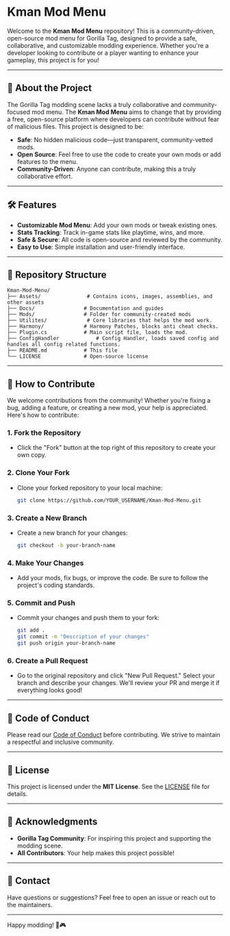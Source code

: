 # Kman Mod Menu

Welcome to the **Kman Mod Menu** repository! This is a community-driven, open-source mod menu for Gorilla Tag, designed to provide a safe, collaborative, and customizable modding experience. Whether you're a developer looking to contribute or a player wanting to enhance your gameplay, this project is for you!

---

## 📜 **About the Project**

The Gorilla Tag modding scene lacks a truly collaborative and community-focused mod menu. The **Kman Mod Menu** aims to change that by providing a free, open-source platform where developers can contribute without fear of malicious files. This project is designed to be:

- **Safe**: No hidden malicious code—just transparent, community-vetted mods.
- **Open Source**: Feel free to use the code to create your own mods or add features to the menu.
- **Community-Driven**: Anyone can contribute, making this a truly collaborative effort.

---

## 🛠️ **Features**

- **Customizable Mod Menu**: Add your own mods or tweak existing ones.
- **Stats Tracking**: Track in-game stats like playtime, wins, and more.
- **Safe & Secure**: All code is open-source and reviewed by the community.
- **Easy to Use**: Simple installation and user-friendly interface.

---

## 📂 **Repository Structure**

```
Kman-Mod-Menu/
├── Assets/               # Contains icons, images, assemblies, and other assets
├── Docs/                # Documentation and guides
├── Mods/                # Folder for community-created mods
├── Utilites/             # Core libraries that helps the mod work.
├── Harmony/             # Harmony Patches, blocks anti cheat checks.
├── Plugin.cs            # Main script file, loads the mod.
├── ConfigHandler            # Config Handler, loads saved config and handles all config related functions.
├── README.md            # This file
└── LICENSE              # Open-source license
```

---

## 🤝 **How to Contribute**

We welcome contributions from the community! Whether you're fixing a bug, adding a feature, or creating a new mod, your help is appreciated. Here's how to contribute:

### 1. **Fork the Repository**
   - Click the "Fork" button at the top right of this repository to create your own copy.

### 2. **Clone Your Fork**
   - Clone your forked repository to your local machine:
     ```bash
     git clone https://github.com/YOUR_USERNAME/Kman-Mod-Menu.git
     ```

### 3. **Create a New Branch**
   - Create a new branch for your changes:
     ```bash
     git checkout -b your-branch-name
     ```

### 4. **Make Your Changes**
   - Add your mods, fix bugs, or improve the code. Be sure to follow the project's coding standards.

### 5. **Commit and Push**
   - Commit your changes and push them to your fork:
     ```bash
     git add .
     git commit -m "Description of your changes"
     git push origin your-branch-name
     ```

### 6. **Create a Pull Request**
   - Go to the original repository and click "New Pull Request." Select your branch and describe your changes. We'll review your PR and merge it if everything looks good!

---

## 📜 **Code of Conduct**

Please read our [Code of Conduct](CODE_OF_CONDUCT.md) before contributing. We strive to maintain a respectful and inclusive community.

---

## 📄 **License**

This project is licensed under the **MIT License**. See the [LICENSE](LICENSE) file for details.

---

## 🙏 **Acknowledgments**

- **Gorilla Tag Community**: For inspiring this project and supporting the modding scene.
- **All Contributors**: Your help makes this project possible!

---

## 📧 **Contact**

Have questions or suggestions? Feel free to open an issue or reach out to the maintainers.

---

Happy modding! 🦍🎮
